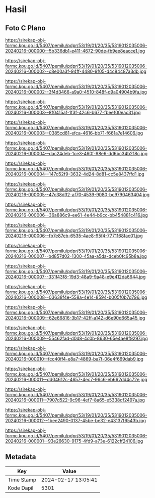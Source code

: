 # Hasil

## Foto C Plano

https://sirekap-obj-formc.kpu.go.id/5407/pemilu/pdpr/53/19/01/20/35/5319012035006-20240216-000000--5b336db1-e411-4672-90de-fb9ee8eacce1.jpg

https://sirekap-obj-formc.kpu.go.id/5407/pemilu/pdpr/53/19/01/20/35/5319012035006-20240216-000002--c8e00a3f-94ff-4480-9f05-d4c84487a3db.jpg

https://sirekap-obj-formc.kpu.go.id/5407/pemilu/pdpr/53/19/01/20/35/5319012035006-20240216-000002--3f4d3466-a9a0-4510-848f-d9a04904b9fa.jpg

https://sirekap-obj-formc.kpu.go.id/5407/pemilu/pdpr/53/19/01/20/35/5319012035006-20240216-000003--8f0415af-1f3f-42c6-b677-fbeef00eac31.jpg

https://sirekap-obj-formc.kpu.go.id/5407/pemilu/pdpr/53/19/01/20/35/5319012035006-20240216-000003--0385cd81-efca-4616-bb71-f661a7e14606.jpg

https://sirekap-obj-formc.kpu.go.id/5407/pemilu/pdpr/53/19/01/20/35/5319012035006-20240216-000004--dac24deb-1ce3-460f-98e6-dd6bc34b218c.jpg

https://sirekap-obj-formc.kpu.go.id/5407/pemilu/pdpr/53/19/01/20/35/5319012035006-20240216-000004--147d52f9-3632-4d24-8d81-cc5e8437ffd1.jpg

https://sirekap-obj-formc.kpu.go.id/5407/pemilu/pdpr/53/19/01/20/35/5319012035006-20240216-000005--47c38d32-af70-4539-9080-bc9790463404.jpg

https://sirekap-obj-formc.kpu.go.id/5407/pemilu/pdpr/53/19/01/20/35/5319012035006-20240216-000006--36a886c9-ee61-4e44-b9cc-bb454881c416.jpg

https://sirekap-obj-formc.kpu.go.id/5407/pemilu/pdpr/53/19/01/20/35/5319012035006-20240216-000006--fb7e87eb-6535-4ae8-95f4-7771168fac01.jpg

https://sirekap-obj-formc.kpu.go.id/5407/pemilu/pdpr/53/19/01/20/35/5319012035006-20240216-000007--bd857d02-1300-45aa-a5da-dceb0fc95b8a.jpg

https://sirekap-obj-formc.kpu.go.id/5407/pemilu/pdpr/53/19/01/20/35/5319012035006-20240216-000007--331f43f8-19d3-48a9-9a48-e9e412da6644.jpg

https://sirekap-obj-formc.kpu.go.id/5407/pemilu/pdpr/53/19/01/20/35/5319012035006-20240216-000008--03638f4e-558a-4e14-8594-b005f0b7d796.jpg

https://sirekap-obj-formc.kpu.go.id/5407/pemilu/pdpr/53/19/01/20/35/5319012035006-20240216-000009--62e66816-3b17-42ff-a142-d6e90d665a45.jpg

https://sirekap-obj-formc.kpu.go.id/5407/pemilu/pdpr/53/19/01/20/35/5319012035006-20240216-000009--55462fad-d0d8-4c0b-8630-65e4ae8f9297.jpg

https://sirekap-obj-formc.kpu.go.id/5407/pemilu/pdpr/53/19/01/20/35/5319012035006-20240216-000010--fcc40ff4-e8a7-4869-ba7f-06e4f669dab9.jpg

https://sirekap-obj-formc.kpu.go.id/5407/pemilu/pdpr/53/19/01/20/35/5319012035006-20240216-000011--dd04612c-4657-4ec7-96c6-eb662dd4c72e.jpg

https://sirekap-obj-formc.kpu.go.id/5407/pemilu/pdpr/53/19/01/20/35/5319012035006-20240216-000011--7907d522-9c96-4ef7-8a65-e5338df2497a.jpg

https://sirekap-obj-formc.kpu.go.id/5407/pemilu/pdpr/53/19/01/20/35/5319012035006-20240216-000012--1bee2490-0137-45be-be32-e43137f6543b.jpg

https://sirekap-obj-formc.kpu.go.id/5407/pemilu/pdpr/53/19/01/20/35/5319012035006-20240216-000001--93e26630-9175-4fd9-a73e-6122cff24106.jpg


## Metadata

| Key        | Value               |
| ---------- | ------------------- |
| Time Stamp | 2024-02-17 13:05:41 |
| Kode Dapil | 5301                |




